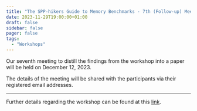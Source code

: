 ```yaml
---
title: "The SPP-hikers Guide to Memory Benchmarks - 7th (Follow-up) Meeting"
date: 2023-11-29T19:00:00+01:00
draft: false
sidebar: false
pager: false
tags:
  - "Workshops"
---
```


Our seventh meeting to distill the findings from the workshop into a paper will be held on December 12, 2023.

The details of the meeting will be shared with the participants via their registered email addresses.

---

Further details regarding the workshop can be found at this [link](/posts/mini-workshop_2023).
